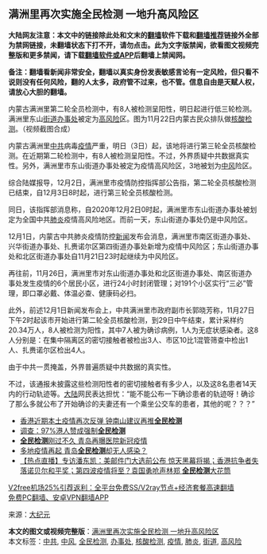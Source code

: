  <h2>满洲里再次实施全民检测 一地升高风险区</h2> <p class="notice"><b>大陆网友注意：本文中的链接除此处和文末的<a href="https://github.com/bannedbook/fanqiang" >翻墙</a>软件下载和<a href="https://github.com/killgcd/justmysocks/blob/master/README.md">翻墙推荐</a>链接外全部为禁网链接，未翻墙状态下打不开，请勿点击。此为文字版禁闻，欲看图文视频完整版和更多禁闻，请下载<a href="https://github.com/bannedbook/fanqiang">翻墙软件或APP</a>后翻墙上禁闻网。</p><p>备注：翻墙看新闻非常安全，翻墙以真实身份发表敏感言论有一定风险，但只看不说则没有任何风险，翻的人太多，政府管不过来，也不管。信息自由是天赋人权，请放心大胆的翻墙。</b></p>  <div class="entry"> <p id="conimg">内蒙古满洲里第二轮全员检测中，有8人被检测呈阳性，明日起进行低三轮检测。满洲里东山<a href="https://www.bannedbook.org/bnews/tag/%E8%A1%97%E9%81%93/" class="st_tag internal_tag" rel="tag" title="标签 街道 下的日志">街道</a><a href="https://www.bannedbook.org/bnews/tag/%E5%8A%9E%E4%BA%8B%E5%A4%84/" class="st_tag internal_tag" rel="tag" title="标签 办事处 下的日志">办事处</a>被定为<a href="https://www.bannedbook.org/bnews/tag/%E9%AB%98%E9%A3%8E%E9%99%A9/" class="st_tag internal_tag" rel="tag" title="标签 高风险 下的日志">高风险</a>区。图为11月22日内蒙古民众排队做<a href="https://www.bannedbook.org/bnews/tag/%E6%A0%B8%E9%85%B8%E6%A3%80%E6%B5%8B/" class="st_tag internal_tag" rel="tag" title="标签 核酸检测 下的日志">核酸检测</a>。（视频截图合成）</p> <p>内蒙古满洲里<a href="https://www.bannedbook.org/bnews/tag/%e4%b8%ad%e5%85%b1/" class="st_tag internal_tag" rel="tag" title="标签 中共 下的日志">中共</a>病毒<a href="https://www.bannedbook.org/bnews/tag/%E7%96%AB%E6%83%85/" class="st_tag internal_tag" rel="tag" title="标签 疫情 下的日志">疫情</a>严重，明日（3日）起，该地将进行第三轮全员核酸检测。在近期第二轮检测中，有8人被检测呈阳性。不过，外界质疑中共数据真实性。另外，满洲里市东山街道办事处被定为疫情高风险区，3地被划为<a href="https://www.bannedbook.org/bnews/tag/%E4%B8%AD%E9%A3%8E/" class="st_tag internal_tag" rel="tag" title="标签 中风 下的日志">中风</a>险区。</p> <p>综合陆媒报导，12月2日，满洲里市疫情防控指挥部公告指，第二轮全员核酸检测已结束，自12月3日8时起，进行第三轮全员核酸检测。</p>  <p>同日，该指挥部消息称，自2020年12月2日0时起，满洲里市东山街道办事处被划定为全国中共<a href="https://www.bannedbook.org/bnews/tag/%e8%82%ba%e7%82%8e/" class="st_tag internal_tag" rel="tag" title="标签 肺炎 下的日志">肺炎</a>疫情高风险地区。而前一天，东山街道办事处仍是中风险区。</p> <p>12月1日，内蒙古中共肺炎疫情防控<span class='wp_keywordlink_affiliate'><a href="https://www.bannedbook.org/" title="新闻">新闻</a></span>发布会消息，满洲里市南区街道办事处、兴华街道办事处、扎赉诺尔区第四街道办事处新增为疫情中风险区；东山街道办事处和北区街道办事处自11月21日23时起继续为中风险区。</p> <p>再往前，11月26日，满洲里市对东山街道办事处和北区街道办事处、南区街道办事处发生疫情的6个居民小区，进行24小时封闭管理；对191个小区实行“三必”管理，即口罩必戴、体温必查、健康码必扫。</p>  <p>此外，前述12月1日新闻发布会上，中共满洲里市政府副市长郭晓芳称，11月27日下午2时起该市开始进行第二轮全员核酸检测，到29日中午结束，累计采样约20.34万人，8人被检测为阳性，其中7人被为确诊病例，1人为无症状感染者。这8人分别是：在集中隔离区的密切接触者被检出3人、市区10比1混管筛查中检出1人、扎赉诺尔区检出4人。</p> <p>由于中共一贯掩盖，外界普遍质疑中共数据的真实性。</p> <p>不过，该通报未披露这些检测阳性者的密切接触者有多少人，以及这8名患者14天内的行动轨迹等。<span class='wp_keywordlink_affiliate'><a href="https://www.bannedbook.org/" title="大陆" target="_blank">大陆</a></span>网民表达担忧：“能不能公布一下确诊患者的轨迹呀！确诊了那么多就公布了开始确诊的夫妻还有一个乘坐公交车的患者，其他的呢？？？”</p>  <ul class='op-related-articles' title='相关阅读'> <li><a href='https://www.bannedbook.org/bnews/ssgc/20201129/1438842.html' target='_blank'>香港近期本土疫情再次反弹 钟南山建议再推<b>全民检测</b></a></li> <li><a href='https://www.bannedbook.org/bnews/baitai/20201127/1438174.html' target='_blank'>调查：97%港人赞成强制<b>全民检测</b></a></li> <li><a href='https://www.bannedbook.org/bnews/ssgc/20201030/1423027.html' target='_blank'><b>全民检测</b>刚过不久 青岛再曝医院新冠疫情</a></li> <li><a href='https://www.bannedbook.org/bnews/taiwannews/20201018/1416013.html' target='_blank'>多地疫情再起 青岛<b>全民检测</b>却无人感染？</a></li> <li><a href='https://www.bannedbook.org/bnews/bannedvideo/20201012/1412218.html' target='_blank'>【热点直播】专访潘东凯：美邮件门大选前公布 惊天黑幕将揭；香港抗争者失落诺贝尔和平奖；第四波疫情将至？袁国勇呛声林郑 <b>全民检测</b>大花筒</a></li> </ul> <p class="texttj"> <a href="https://www.bannedbook.org/forum23/topic22702.html" target="_blank">V2free机场25%引荐返利：全平台免费SS/V2ray节点+经济套餐高速翻墙</a><br/> <a href="https://github.com/bannedbook/fanqiang/wiki/%E7%A6%81%E9%97%BB%E7%BD%91%E5%AE%89%E5%8D%93%E7%BF%BB%E5%A2%99%E6%96%B0%E9%97%BBAPP" target="_blank">免费PC翻墙、安卓VPN翻墙APP</a></p><p> 来源：<span class='wp_keywordlink_affiliate'><a href="http://www.epochtimes.com/" title="大纪元" target="_blank">大纪元</a></span> </p><a name='sharetosocial'></a>       <div><b>本文的图文或视频完整版</b>：<a href='https://www.bannedbook.org/bnews/cbnews/20201202/1440846.html'>满洲里再次实施全民检测 一地升高风险区</a></div>  </div><!--END ENTRY--> <div class="postfooter"> <div>本文标签：<a href="https://www.bannedbook.org/bnews/tag/%e4%b8%ad%e5%85%b1/" rel="tag">中共</a>, <a href="https://www.bannedbook.org/bnews/tag/%E4%B8%AD%E9%A3%8E/" rel="tag">中风</a>, <a href="https://www.bannedbook.org/bnews/tag/%E5%85%A8%E6%B0%91%E6%A3%80%E6%B5%8B/" rel="tag">全民检测</a>, <a href="https://www.bannedbook.org/bnews/tag/%E5%8A%9E%E4%BA%8B%E5%A4%84/" rel="tag">办事处</a>, <a href="https://www.bannedbook.org/bnews/tag/%E6%A0%B8%E9%85%B8%E6%A3%80%E6%B5%8B/" rel="tag">核酸检测</a>, <a href="https://www.bannedbook.org/bnews/tag/%E7%96%AB%E6%83%85/" rel="tag">疫情</a>, <a href="https://www.bannedbook.org/bnews/tag/%e8%82%ba%e7%82%8e/" rel="tag">肺炎</a>, <a href="https://www.bannedbook.org/bnews/tag/%E8%A1%97%E9%81%93/" rel="tag">街道</a>, <a href="https://www.bannedbook.org/bnews/tag/%E9%AB%98%E9%A3%8E%E9%99%A9/" rel="tag">高风险</a></div>  </div><!--END POSTFOOTER--> 